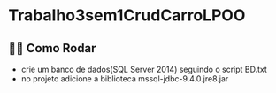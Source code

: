 # Trabalho3sem1CrudCarroLPOO

## 👷‍♂️ Como Rodar

- crie um banco de dados(SQL Server 2014) seguindo o script BD.txt
- no projeto adicione a biblioteca mssql-jdbc-9.4.0.jre8.jar
